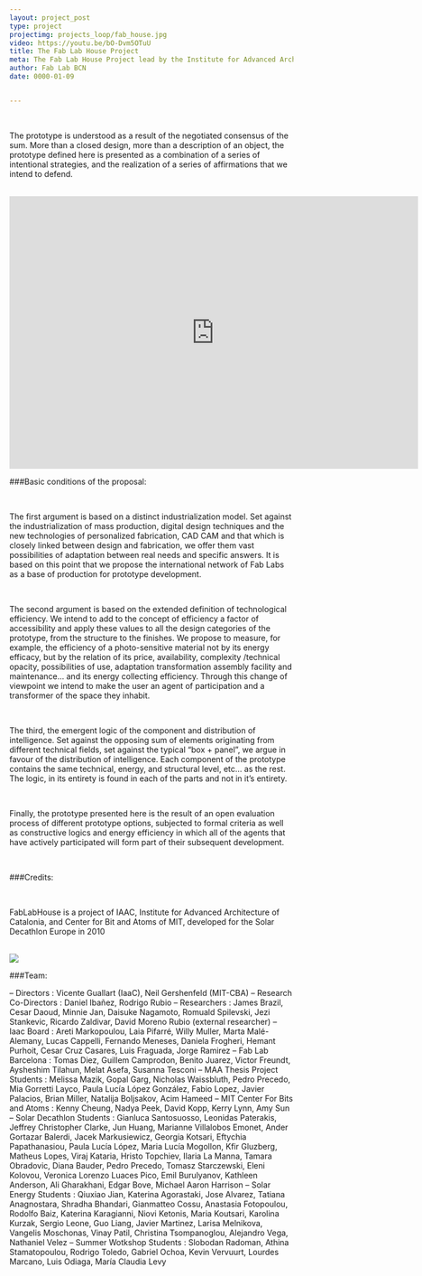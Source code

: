 ```yaml
---
layout: project_post
type: project
projectimg: projects_loop/fab_house.jpg
video: https://youtu.be/bO-Dvm5OTuU
title: The Fab Lab House Project
meta: The Fab Lab House Project lead by the Institute for Advanced Architecture of Catalonia, the Center for Bit and Atoms of the MIT and a world wide network of fab labs have been chosen as one of participants in Solar Decathlon Europe competition, which will take place in Madrid in June 2010.
author: Fab Lab BCN
date: 0000-01-09


---
```


<br>

The prototype is understood as a result of the negotiated consensus of the sum. More than a closed design, more than a description of an object, the prototype defined here is presented as a combination of a series of intentional strategies, and the realization of a series of affirmations that we intend to defend.

<br>

<iframe width="725" height="483" src="https://www.youtube.com/embed/bO-Dvm5OTuU" frameborder="0" allowfullscreen></iframe>

<br>

###Basic conditions of the proposal:

<br>

The first argument is based on a distinct industrialization model. Set against the industrialization of mass production, digital design techniques and the new technologies of personalized fabrication, CAD CAM and that which is closely linked between design and fabrication, we offer them vast possibilities of adaptation between real needs and specific answers. It is based on this point that we propose the international network of Fab Labs as a base of production for prototype development.

<br>

The second argument is based on the extended definition of technological efficiency. We intend to add to the concept of efficiency a factor of accessibility and apply these values to all the design categories of the prototype, from the structure to the finishes. We propose to measure, for example, the efficiency of a photo-sensitive material not by its energy efficacy, but by the relation of its price, availability, complexity /technical opacity, possibilities of use, adaptation transformation assembly facility and maintenance… and its energy collecting efficiency. Through this change of viewpoint we intend to make the user an agent of participation and a transformer of the space they inhabit.

<br>

The third, the emergent logic of the component and distribution of intelligence. Set against the opposing sum of elements originating from different technical fields, set against the typical “box + panel”, we argue in favour of the distribution of intelligence. Each component of the prototype contains the same technical, energy, and structural level, etc… as the rest.  The logic, in its entirety is found in each of the parts and not in it’s entirety.

<br>

Finally, the prototype presented here is the result of an open evaluation process of different prototype options, subjected to formal criteria as well as constructive logics and energy efficiency in which all of the agents that have actively participated will form part of their subsequent development.

<br>

###Credits:

<br>

FabLabHouse is a project of IAAC, Institute for Advanced Architecture of Catalonia, and Center for Bit and Atoms of MIT, developed for the Solar Decathlon Europe in 2010

<br>

<img src="{{site.baseurl}}{{ site.url }}/img/projects/fab_house/1.jpg">

<br>

###Team:

– Directors : Vicente Guallart (IaaC), Neil Gershenfeld (MIT-CBA)
– Research Co-Directors : Daniel Ibañez, Rodrigo Rubio
– Researchers : James Brazil, Cesar Daoud, Minnie Jan, Daisuke Nagamoto, Romuald Spilevski, Jezi Stankevic, Ricardo Zaldivar, David Moreno Rubio (external researcher)
– Iaac Board : Areti Markopoulou, Laia Pifarré, Willy Muller, Marta Malé-Alemany, Lucas Cappelli, Fernando Meneses, Daniela Frogheri, Hemant Purhoit, Cesar Cruz Casares, Luis Fraguada, Jorge Ramirez
– Fab Lab Barcelona : Tomas Diez, Guillem Camprodon, Benito Juarez, Victor Freundt, Aysheshim Tilahun, Melat Asefa, Susanna Tesconi
– MAA Thesis Project Students : Melissa Mazik, Gopal Garg, Nicholas Waissbluth, Pedro Precedo, Mia Gorretti Layco, Paula Lucía López González, Fabio Lopez, Javier Palacios, Brian Miller, Natalija Boljsakov, Acim Hameed
– MIT Center For Bits and Atoms : Kenny Cheung, Nadya Peek, David Kopp, Kerry Lynn, Amy Sun
– Solar Decathlon Students : Gianluca Santosuosso, Leonidas Paterakis, Jeffrey Christopher Clarke, Jun Huang, Marianne Villalobos Emonet, Ander Gortazar Balerdi, Jacek Markusiewicz, Georgia Kotsari, Eftychia Papathanasiou, Paula Lucía López, Maria Lucía Mogollon, Kfir Gluzberg, Matheus Lopes, Viraj Kataria, Hristo Topchiev, Ilaria La Manna, Tamara Obradovic, Diana Bauder, Pedro Precedo, Tomasz Starczewski, Eleni Kolovou, Veronica Lorenzo Luaces Pico, Emil Burulyanov, Kathleen Anderson, Ali Gharakhani, Edgar Bove, Michael Aaron Harrison
– Solar Energy Students : Qiuxiao Jian, Katerina Agorastaki, Jose Alvarez, Tatiana Anagnostara, Shradha Bhandari, Gianmatteo Cossu, Anastasia Fotopoulou, Rodolfo Baiz, Katerina Karagianni, Niovi Ketonis, Maria Koutsari, Karolina Kurzak, Sergio Leone, Guo Liang, Javier Martinez, Larisa Melnikova, Vangelis Moschonas, Vinay Patil, Christina Tsompanoglou, Alejandro Vega, Nathaniel Velez
– Summer Wotkshop Students : Slobodan Radoman, Athina Stamatopoulou, Rodrigo Toledo, Gabriel Ochoa, Kevin Vervuurt, Lourdes Marcano, Luis Odiaga, María Claudia Levy